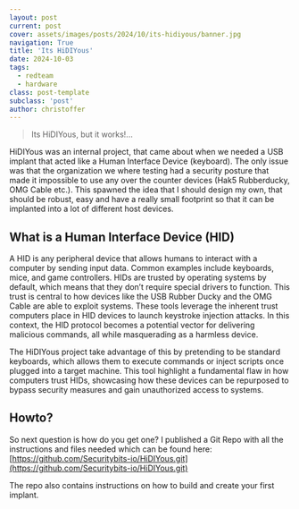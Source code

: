 ```yaml
---
layout: post
current: post
cover: assets/images/posts/2024/10/its-hidiyous/banner.jpg
navigation: True
title: 'Its HiDIYous'
date: 2024-10-03
tags: 
  - redteam
  - hardware
class: post-template
subclass: 'post'
author: christoffer
---
```


> Its HiDIYous, but it works!...

HiDIYous was an internal project, that came about when we needed a USB implant that acted like a Human Interface Device (keyboard). The only issue was that the organization we where testing had a security posture that made it impossible to use any over the counter devices (Hak5 Rubberducky, OMG Cable etc.). This spawned the idea that I should design my own, that should be robust, easy and have a really small footprint so that it can be implanted into a lot of different host devices.

## What is a Human Interface Device (HID)

A HID is any peripheral device that allows humans to interact with a computer by sending input data. Common examples include keyboards, mice, and game controllers. HIDs are trusted by operating systems by default, which means that they don’t require special drivers to function. This trust is central to how devices like the USB Rubber Ducky and the OMG Cable are able to exploit systems. These tools leverage the inherent trust computers place in HID devices to launch keystroke injection attacks. In this context, the HID protocol becomes a potential vector for delivering malicious commands, all while masquerading as a harmless device.

The HiDIYous project take advantage of this by pretending to be standard keyboards, which allows them to execute commands or inject scripts once plugged into a target machine. This tool highlight a fundamental flaw in how computers trust HIDs, showcasing how these devices can be repurposed to bypass security measures and gain unauthorized access to systems.

## Howto?
So next  question is how do you get one? I published a Git Repo with all the instructions and files needed which can be found here:
[https://github.com/Securitybits-io/HiDIYous.git](https://github.com/Securitybits-io/HiDIYous.git)

The repo also contains instructions on how to build and create your first implant.